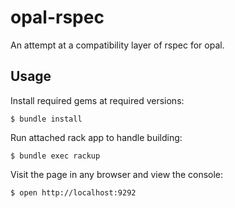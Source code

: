 # opal-rspec

An attempt at a compatibility layer of rspec for opal.

## Usage

Install required gems at required versions:

    $ bundle install

Run attached rack app to handle building:

    $ bundle exec rackup

Visit the page in any browser and view the console:

    $ open http://localhost:9292


